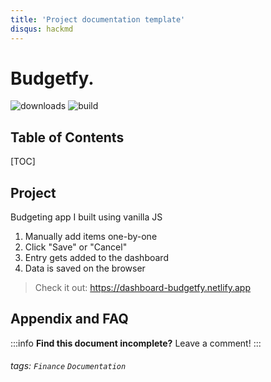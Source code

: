 ```yaml
---
title: 'Project documentation template'
disqus: hackmd
---
```


Budgetfy.
===
![downloads](https://img.shields.io/badge/downloads-1-brightgreen)
![build](https://img.shields.io/badge/netlify-passing-brightgreen)


## Table of Contents

[TOC]

## Project

Budgeting app I built using vanilla JS

1. Manually add items one-by-one
2. Click "Save" or "Cancel"
3. Entry gets added to the dashboard
4. Data is saved on the browser

> Check it out: https://dashboard-budgetfy.netlify.app

## Appendix and FAQ

:::info
**Find this document incomplete?** Leave a comment!
:::

###### tags: `Finance` `Documentation`
